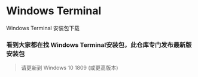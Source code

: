 # Windows Terminal
Windows Terminal 安装包下载

### 看到大家都在找 Windows Terminal安装包，此仓库专门发布最新版安装包


> 请更新到 Windows 10 1809 (或更高版本)